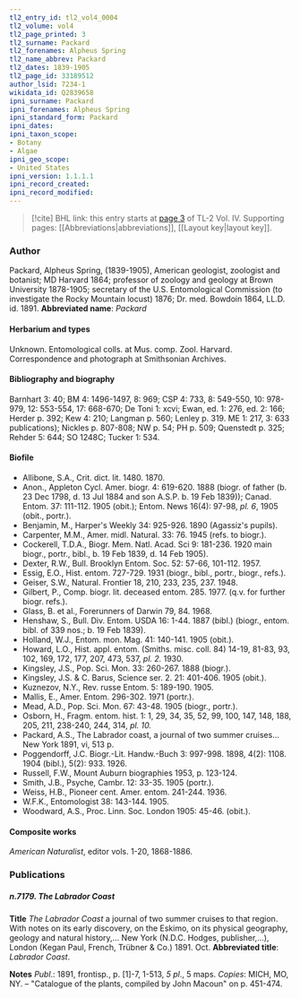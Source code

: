 ```yaml
---
tl2_entry_id: tl2_vol4_0004
tl2_volume: vol4
tl2_page_printed: 3
tl2_surname: Packard
tl2_forenames: Alpheus Spring
tl2_name_abbrev: Packard
tl2_dates: 1839-1905
tl2_page_id: 33189512
author_lsid: 7234-1
wikidata_id: Q2839658
ipni_surname: Packard
ipni_forenames: Alpheus Spring
ipni_standard_form: Packard
ipni_dates: 
ipni_taxon_scope: 
- Botany
- Algae
ipni_geo_scope: 
- United States
ipni_version: 1.1.1.1
ipni_record_created: 
ipni_record_modified:
---
```



> [!cite] BHL link: this entry starts at [page 3](https://www.biodiversitylibrary.org/page/33189512) of TL-2 Vol. IV.
> Supporting pages: [[Abbreviations|abbreviations]], [[Layout key|layout key]].

### Author

Packard, Alpheus Spring, (1839-1905), American geologist, zoologist and botanist; MD Harvard 1864; professor of zoology and geology at Brown University 1878-1905; secretary of the U.S. Entomological Commission (to investigate the Rocky Mountain locust) 1876; Dr. med. Bowdoin 1864, LL.D. id. 1891. 
**Abbreviated name**: *Packard*

#### Herbarium and types

Unknown. Entomological colls. at Mus. comp. Zool. Harvard. Correspondence and photograph at Smithsonian Archives.

#### Bibliography and biography

Barnhart 3: 40; BM 4: 1496-1497, 8: 969; CSP 4: 733, 8: 549-550, 10: 978-979, 12: 553-554, 17: 668-670; De Toni 1: xcvi; Ewan, ed. 1: 276, ed. 2: 166; Herder p. 392; Kew 4: 210; Langman p. 560; Lenley p. 319. ME 1: 217, 3: 633 publications); Nickles p. 807-808; NW p. 54; PH p. 509; Quenstedt p. 325; Rehder 5: 644; SO 1248C; Tucker 1: 534.

#### Biofile

- Allibone, S.A., Crit. dict. lit. 1480. 1870.
- Anon., Appleton Cycl. Amer. biogr. 4: 619-620. 1888 (biogr. of father (b. 23 Dec 1798, d. 13 Jul 1884 and son A.S.P. b. 19 Feb 1839)); Canad. Entom. 37: 111-112. 1905 (obit.); Entom. News 16(4): 97-98, *pl. 6*, 1905 (obit., portr.).
- Benjamin, M., Harper's Weekly 34: 925-926. 1890 (Agassiz's pupils).
- Carpenter, M.M., Amer. midl. Natural. 33: 76. 1945 (refs. to biogr.).
- Cockerell, T.D.A., Biogr. Mem. Natl. Acad. Sci 9: 181-236. 1920 main biogr., portr., bibl., b. 19 Feb 1839, d. 14 Feb 1905).
- Dexter, R.W., Bull. Brooklyn Entom. Soc. 52: 57-66, 101-112. 1957.
- Essig, E.O., Hist. entom. 727-729. 1931 (biogr., bibl., portr., biogr., refs.).
- Geiser, S.W., Natural. Frontier 18, 210, 233, 235, 237. 1948.
- Gilbert, P., Comp. biogr. lit. deceased entom. 285. 1977. (q.v. for further biogr. refs.).
- Glass, B. et al., Forerunners of Darwin 79, 84. 1968.
- Henshaw, S., Bull. Div. Entom. USDA 16: 1-44. 1887 (bibl.) (biogr., entom. bibl. of 339 nos.; b. 19 Feb 1839).
- Holland, W.J., Entom. mon. Mag. 41: 140-141. 1905 (obit.).
- Howard, L.O., Hist. appl. entom. (Smiths. misc. coll. 84) 14-19, 81-83, 93, 102, 169, 172, 177, 207, 473, 537, *pl. 2.* 1930.
- Kingsley, J.S., Pop. Sci. Mon. 33: 260-267. 1888 (biogr.).
- Kingsley, J.S. & C. Barus, Science ser. 2. 21: 401-406. 1905 (obit.).
- Kuznezov, N.Y., Rev. russe Entom. 5: 189-190. 1905.
- Mallis, E., Amer. Entom. 296-302. 1971 (portr.).
- Mead, A.D., Pop. Sci. Mon. 67: 43-48. 1905 (biogr., portr.).
- Osborn, H., Fragm. entom. hist. 1: 1, 29, 34, 35, 52, 99, 100, 147, 148, 188, 205, 211, 238-240, 244, 314, *pl. 10.*
- Packard, A.S., The Labrador coast, a journal of two summer cruises... New York 1891, vi, 513 p.
- Poggendorff, J.C. Biogr.-Lit. Handw.-Buch 3: 997-998. 1898, 4(2): 1108. 1904 (bibl.), 5(2): 933. 1926.
- Russell, F.W., Mount Auburn biographies 1953, p. 123-124.
- Smith, J.B., Psyche, Cambr. 12: 33-35. 1905 (portr.).
- Weiss, H.B., Pioneer cent. Amer. entom. 241-244. 1936.
- W.F.K., Entomologist 38: 143-144. 1905.
- Woodward, A.S., Proc. Linn. Soc. London 1905: 45-46. (obit.).

#### Composite works

*American Naturalist*, editor vols. 1-20, 1868-1886.

### Publications

##### n.7179. The Labrador Coast

**Title**
*The Labrador Coast* a journal of two summer cruises to that region. With notes on its early discovery, on the Eskimo, on its physical geography, geology and natural history,... New York (N.D.C. Hodges, publisher,...), London (Kegan Paul, French, Trübner & Co.) 1891. Oct.
**Abbreviated title**: *Labrador Coast*.

**Notes**
*Publ*.: 1891, frontisp., p. \[1\]-7, 1-513, *5 pl*., 5 maps. *Copies*: MICH, MO, NY. – "Catalogue of the plants, compiled by John Macoun" on p. 451-474.

